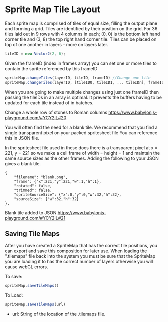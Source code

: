 # Sprite Map Tile Layout

Each sprite map is comprised of tiles of equal size, filling the output plane and forming a grid. Tiles are identified by their position on the grid. For 36 tiles laid out in 9 rows with 4 columns in each; (0, 0) is the bottom left hand corner tile and (3, 8) the top right hand corner tile. Tiles can be placed on top of one another in layers - more on layers later.

```javascript
tileID = new Vector2(2, 6);
```

Given the frameID (index in frames array) you can set one or more tiles to contain the sprite referenced by this frameID
```javascript
spriteMap.changeTiles(layerID, tileID, frameID) //Change one tile
spriteMap.changeTiles(layerID, [tileID0, tileID1, ... tileIDn], frameID); //Change multiple tiles to sprite at frameID
```

When you are going to make multiple changes using just one frameID then passing the tileIDs in an array is optimal. It prevents the buffers having to be updated for each tile instead of in batches. 

Change a whole row of  stones to Roman columns https://www.babylonjs-playground.com/#YCY2IL#20

You will often find the need for a blank tile. We recommend that you find a single transparent pixel on your packed spritesheet file You can reference this in JSON file.  

In the spritesheet file used in these docs there is a transparent pixel at x = 221, y = 221 so we make a cell frame of width = height = 1 and maintain the same source sizes as the other frames. Adding the following to your JSON gives a blank tile.
```
{
	"filename": "blank.png",
	"frame": {"x":221,"y":221,"w":1,"h":1},
	"rotated": false,
	"trimmed": false,
	"spriteSourceSize": {"x":0,"y":0,"w":32,"h":32},
	"sourceSize": {"w":32,"h":32}
},
```
Blank tile added to JSON https://www.babylonjs-playground.com/#YCY2IL#21

## Saving Tile Maps
After you have created a SpriteMap that has the correct tile positions, you can export and save this composition for later use.  When loading the ".tilemaps" file back into the system you must be sure that the SpriteMap you are loading it to has the correct number of layers otherwise you will cause webGL errors.

To save:
```javascript
spriteMap.saveTileMaps()
```
To Load:
```javascript
spriteMap.saveTileMaps(url)
```
* url: String of the location of the .tilemaps file.